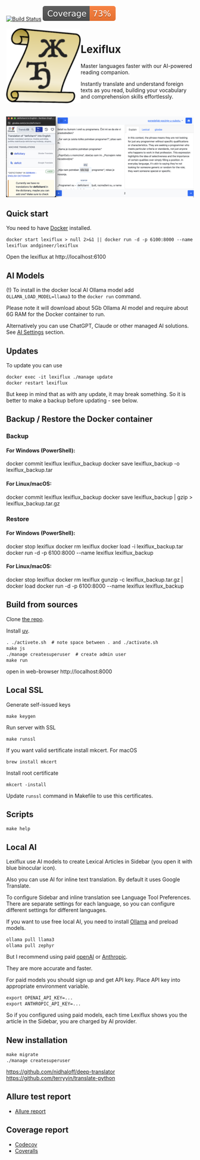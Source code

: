 [![Build Status](https://github.com/andgineer/lexiflux/workflows/CI/badge.svg)](https://github.com/andgineer/lexiflux/actions)
[![Coverage](https://raw.githubusercontent.com/andgineer/lexiflux/python-coverage-comment-action-data/badge.svg)](https://htmlpreview.github.io/?https://github.com/andgineer/lexiflux/blob/python-coverage-comment-action-data/htmlcov/index.html)
<br/><br/>
<img align="left" width="200" src="lexiflux/static/android-chrome-192x192.png" />

# Lexiflux

Master languages faster with our AI-powered reading companion. 

Instantly translate and understand foreign texts as you read, building your vocabulary and comprehension skills effortlessly.

<br clear="left"/>

![Alice in Wonderland](docs/includes/ponedeljak-pocinje-u-subotu.jpg)

## Quick start
You need to have [Docker](https://docs.docker.com/get-docker/) installed.

    docker start lexiflux > null 2>&1 || docker run -d -p 6100:8000 --name lexiflux andgineer/lexiflux

Open the lexiflux at http://localhost:6100

## AI Models
(!) To install in the docker local AI Ollama model add `OLLAMA_LOAD_MODEL=llama3` to the `docker run` command.

Please note it will download about 5Gb Ollama AI model and require about 6G RAM for the Docker container to run.

Alternatively you can use ChatGPT, Claude or other managed AI solutions. 
See [AI Settings](http://localhost:6100/ai-settings/) section.

## Updates
To update you can use

    docker exec -it lexiflux ./manage update
    docker restart lexiflux

But keep in mind that as with any update, it may break something.
So it is better to make a backup before updating - see below.

## Backup / Restore the Docker container

### Backup
#### For Windows (PowerShell):
docker commit lexiflux lexiflux_backup
docker save lexiflux_backup -o lexiflux_backup.tar

#### For Linux/macOS:
docker commit lexiflux lexiflux_backup
docker save lexiflux_backup | gzip > lexiflux_backup.tar.gz

### Restore
#### For Windows (PowerShell):
docker stop lexiflux
docker rm lexiflux
docker load -i lexiflux_backup.tar
docker run -d -p 6100:8000 --name lexiflux lexiflux_backup

#### For Linux/macOS:
docker stop lexiflux
docker rm lexiflux
gunzip -c lexiflux_backup.tar.gz | docker load
docker run -d -p 6100:8000 --name lexiflux lexiflux_backup

## Build from sources
Clone [the repo](https://github.com/andgineer/lexiflux).

Install [uv](https://github.com/astral-sh/uv).

    . ./activete.sh  # note space between . and ./activate.sh
    make js
    ./manage createsuperuser  # create admin user
    make run

open in web-browser http://localhost:8000

## Local SSL
Generate self-issued keys

    make keygen

Run server with SSL

    make runssl

If you want valid sertificate install mkcert. For macOS

    brew install mkcert

Install root certificate

    mkcert -install

Update `runssl` command in Makefile to use this certificates.

## Scripts
    make help

## Local AI
Lexiflux use AI models to create Lexical Articles in Sidebar 
(you open it with blue binocular icon).

Also you can use AI for inline text translation. By default
it uses Google Translate.

To configure Sidebar and inline translation see Language Tool Preferences.
There are separate settings for each language, so you can configure
different settings for different languages.

If you want to use free local AI, you need to install 
[Ollama](https://ollama.com/download/mac) and preload models.

    ollama pull llama3
    ollama pull zephyr

But I recommend using paid [openAI](https://openai.com/index/openai-api/) 
or [Anthropic](https://www.anthropic.com/api-bk).

They are more accurate and faster.

For paid models you should sign up and get API key.
Place API key into appropriate environment variable.

    export OPENAI_API_KEY=...
    export ANTHROPIC_API_KEY=...


So if you configured using paid models, each time Lexiflux shows you the 
article in the Sidebar, you are charged by AI provider.

## New installation
    make migrate
    ./manage createsuperuser

https://github.com/nidhaloff/deep-translator
https://github.com/terryyin/translate-python

## Allure test report

* [Allure report](https://andgineer.github.io/lexiflux/builds/tests/)

## Coverage report
* [Codecov](https://app.codecov.io/gh/andgineer/lexiflux/tree/main/src%2Fgarmin_daily)
* [Coveralls](https://coveralls.io/github/andgineer/lexiflux)
